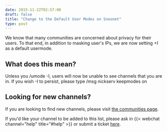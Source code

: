 ```yaml
--- 
date: 2015-11-22T02:57:00
draft: false
title: "Change to the Default User Modes on Snoonet"
type: post
---
```


We know that many communities are concerned about privacy for their users.  To that end, in addition to masking user's IPs, we are now setting +I as a default usermode. 

## What does this mean?

Unless you /umode -I, users will now be unable to see channels that you are in.  If you wish -I to persist, please type /msg nickserv keepmodes on

## Looking for new channels?

If you are looking to find new channels, please visit [the communities page](/communities).

If you'd like your channel to be added to this list, please ask in {{< webchat channel="help" title="#help" >}} or submit a ticket [here](https://support.snoonet.org).
